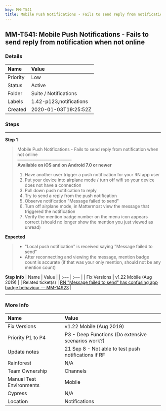 ```yaml
---
key: MM-T541
title: Mobile Push Notifications - Fails to send reply from notification when not online
---
```


## MM-T541: Mobile Push Notifications - Fails to send reply from notification when not online

### Details

| Name     | Value                   |
| :------- | :---------------------- |
| Priority | Low                     |
| Status   | Active                  |
| Folder   | Suite / Notifications   |
| Labels   | 1.42-p123,notifications |
| Created  | 2020-01-03T19:25:52Z    |

### Steps

<hr/>

**Step 1**

> <article>Mobile Push Notifications - Fails to send reply from notification when not online<br>–––––––––––––––––––––––––<br><strong>Available on iOS and on Android 7.0 or newer</strong><ol><li>Have another user trigger a push notification for your RN app user</li><li> Put your device into airplane mode / turn off wifi so your device does not have a connection</li><li> Pull down push notification to reply</li><li> Try to send a reply from the push notification</li><li> Observe notification "Message failed to send"</li><li> Turn off airplane mode, in Mattermost view the message that triggered the notification</li><li>Verify the mention badge number on the menu icon appears correct (should no longer show the mention you just viewed as unread)</li></ol></article>

**Expected**

> <article><ul><li>"Local push notification" is received saying "Message failed to send"</li><li>After reconnecting and viewing the message, mention badge count is accurate (if that was your only mention, should not be any mention count)</li></ul></article>

**Step Info**
| Name | Value |
| :--- | :--- |
| Fix Versions | v1.22 Mobile (Aug 2019) |
| Related ticket(s) | <a href="https://mattermost.atlassian.net/browse/MM-14923">RN "Message failed to send" has confusing app badge behaviour — MM-14923</a> |

<hr/>

### More Info

| Name                     | Value                                                |
| :----------------------- | :--------------------------------------------------- |
| Fix Versions             | v1.22 Mobile (Aug 2019)                              |
| Priority P1 to P4        | P3 - Deep Functions (Do extensive scenarios work?)   |
| Update notes             | 21 Sep 8 - Not able to test push notifications if RF |
| Rainforest               | N/A                                                  |
| Team Ownership           | Channels                                             |
| Manual Test Environments | Mobile                                               |
| Cypress                  | N/A                                                  |
| Location                 | Notifications                                        |
